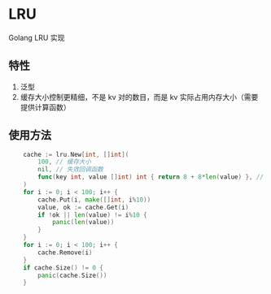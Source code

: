 # LRU
Golang LRU 实现

## 特性
1. 泛型
2. 缓存大小控制更精细，不是 kv 对的数目，而是 kv 实际占用内存大小（需要提供计算函数）

## 使用方法
```go
	cache := lru.New[int, []int](
		100, // 缓存大小
		nil, // 失效回调函数
		func(key int, value []int) int { return 8 + 8*len(value) }, // 缓存大小计算
	)
	for i := 0; i < 100; i++ {
		cache.Put(i, make([]int, i%10))
		value, ok := cache.Get(i)
		if !ok || len(value) != i%10 {
			panic(len(value))
		}
	}
	for i := 0; i < 100; i++ {
		cache.Remove(i)
	}
	if cache.Size() != 0 {
		panic(cache.Size())
	}
```